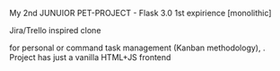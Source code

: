 My 2nd JUNUIOR PET-PROJECT - Flask 3.0 1st expirience [monolithic]

Jira/Trello inspired clone

for personal or command task management (Kanban methodology), . Project has just a vanilla HTML+JS frontend
